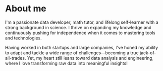 
# About me

I'm a passionate data developer, math tutor, and lifelong self-learner with a strong background in science. I thrive on expanding my knowledge and continuously pushing for independence when it comes to mastering tools and technologies.

Having worked in both startups and large companies, I've honed my ability to adapt and tackle a wide range of challenges—becoming a true jack-of-all-trades. Yet, my heart still leans toward data analysis and engineering, where I love transforming raw data into meaningful insights!
